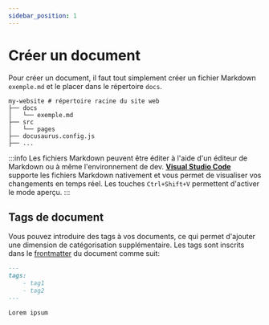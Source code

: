 ```yaml
---
sidebar_position: 1
---
```

# Créer un document

Pour créer un document, il faut tout simplement créer un fichier Markdown `exemple.md` et le placer dans le répertoire `docs`. 

```
my-website # répertoire racine du site web
├── docs
│   └── exemple.md
├── src
│   └── pages
├── docusaurus.config.js
├── ...
```
:::info
Les fichiers Markdown peuvent être éditer à l'aide d'un éditeur de Markdown ou à même l'environnement de dev. [**Visual Studio Code**](https://code.visualstudio.com/docs/languages/markdown) supporte les fichiers Markdown nativement et vous permet de visualiser vos changements en temps réel. Les touches `Ctrl+Shift+V` permettent d'activer le mode aperçu.
:::

## Tags de document
Vous pouvez introduire des tags à vos documents, ce qui permet d'ajouter une dimension de catégorisation supplémentaire. Les tags sont inscrits dans le [frontmatter](../info-doc/fonctions-md/frontmatter.md) du document comme suit:

```md title="exemple.md"
---
tags:
    - tag1
    - tag2
---

Lorem ipsum
```